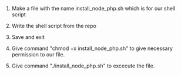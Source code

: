 1) Make a file with the name install_node_php.sh which is for our shell script

2) Write the shell script from the repo

3) Save and exit

4) Give command "chmod +x install_node_php.sh" to give necessary permission to our file.

5) Give command "./install_node_php.sh" to excecute the file.
